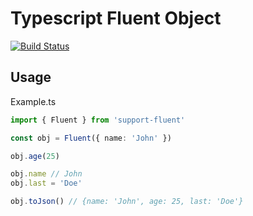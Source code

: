 # Typescript Fluent Object

[![Build Status](https://travis-ci.org/stefanoruth/support-fluent.svg?branch=master)](https://travis-ci.org/stefanoruth/support-fluent)

## Usage

Example.ts

```typescript
import { Fluent } from 'support-fluent'

const obj = Fluent({ name: 'John' })

obj.age(25)

obj.name // John
obj.last = 'Doe'

obj.toJson() // {name: 'John', age: 25, last: 'Doe'}
```
